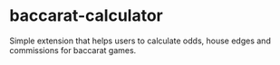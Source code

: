 # baccarat-calculator
Simple extension that helps users to calculate odds, house edges and commissions for baccarat games.
